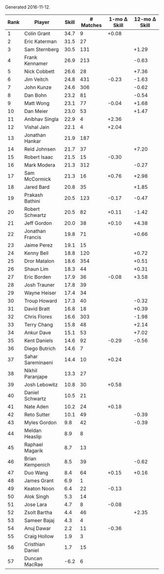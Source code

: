 Generated 2016-11-12.

| Rank | Player            | Skill | # Matches | 1-mo Δ Skill | 12-mo Δ Skill |
|------|-------------------|-------|-----------|--------------|---------------|
|    1 | Colin Grant       |  34.7 |         9 |        +0.08 |               |
|    2 | Eric Katerman     |  31.5 |        27 |              |               |
|    3 | Sam Sternberg     |  30.5 |       131 |              |         +1.29 |
|    4 | Frank Kennamer    |  26.9 |       213 |              |         -0.63 |
|    5 | Nick Cobbett      |  26.6 |        28 |              |         +7.36 |
|    6 | Jim Veitch        |  24.8 |       431 |        -0.23 |         -1.63 |
|    7 | John Kunze        |  24.6 |       306 |              |         -0.62 |
|    8 | Dan Bohn          |  23.2 |        81 |              |         -0.54 |
|    9 | Matt Wong         |  23.1 |        77 |        -0.04 |         +1.68 |
|   10 | Dan Meier         |  23.0 |        53 |              |         +1.47 |
|   11 | Anibhav Singla    |  22.9 |         4 |        +2.36 |               |
|   12 | Vishal Jain       |  22.1 |         4 |        +2.04 |               |
|   13 | Jonathan Hankar   |  21.9 |       187 |              |               |
|   14 | Reid Johnsen      |  21.7 |        37 |              |         +7.20 |
|   15 | Robert Isaac      |  21.5 |        15 |        -0.30 |               |
|   16 | Mark Modera       |  21.3 |       312 |              |         -0.27 |
|   17 | Sam McCormick     |  21.3 |        16 |        +0.76 |         +2.98 |
|   18 | Jared Bard        |  20.8 |        35 |              |         +1.85 |
|   19 | Prakash Bathini   |  20.5 |       123 |        -0.17 |         -0.47 |
|   20 | Robert Schwartz   |  20.5 |        82 |        +0.11 |         -1.42 |
|   21 | Jeff Gordon       |  20.0 |        38 |        +0.10 |         +4.38 |
|   22 | Jonathan Francis  |  19.8 |        71 |              |         +0.66 |
|   23 | Jaime Perez       |  19.1 |        15 |              |               |
|   24 | Kenny Bell        |  18.8 |       120 |              |         +0.72 |
|   25 | Dror Matalon      |  18.6 |       354 |              |         +0.51 |
|   26 | Shaun Lim         |  18.3 |        44 |              |         +0.31 |
|   27 | Eric Borden       |  17.9 |        36 |        -0.08 |         +3.58 |
|   28 | Josh Trauner      |  17.8 |        39 |              |               |
|   29 | Wayne Heiser      |  17.4 |        34 |              |               |
|   30 | Troup Howard      |  17.3 |        40 |              |         -0.32 |
|   31 | David Bratt       |  16.8 |        18 |              |         +0.39 |
|   32 | Chris Flores      |  16.6 |       303 |              |         -1.98 |
|   33 | Terry Chang       |  15.8 |        48 |              |         +2.14 |
|   34 | Ankur Dave        |  15.1 |        53 |              |         +7.02 |
|   35 | Kent Daniels      |  14.6 |        92 |        -0.29 |         -0.56 |
|   36 | Diego Butrich     |  14.6 |         7 |              |               |
|   37 | Sahar Sareminaeni |  14.4 |        10 |        +0.24 |               |
|   38 | Nikhil Paranjape  |  13.3 |        27 |              |               |
|   39 | Josh Lebowitz     |  10.8 |        30 |        +0.58 |               |
|   40 | Daniel Schwartz   |  10.5 |        21 |              |               |
|   41 | Nate Aden         |  10.2 |        24 |        +0.18 |               |
|   42 | Reto Sutter       |  10.1 |        49 |              |         -0.39 |
|   43 | Myles Gordon      |   9.8 |        42 |              |         -0.39 |
|   44 | Meldan Heaslip    |   8.9 |         8 |              |               |
|   45 | Raphael Magarik   |   8.7 |        13 |              |               |
|   46 | Brian Kempenich   |   8.5 |        39 |              |         -0.62 |
|   47 | Duo Wang          |   8.4 |        64 |        +0.15 |         +0.16 |
|   48 | James Grant       |   6.9 |         1 |              |               |
|   49 | Keaton Noon       |   6.4 |        22 |        -0.13 |               |
|   50 | Alok Singh        |   5.3 |        14 |              |               |
|   51 | Jose Lara         |   4.7 |         8 |        -0.08 |               |
|   52 | Zsolt Bartha      |   4.4 |        46 |              |         +2.35 |
|   53 | Sameer Bajaj      |   4.3 |         4 |              |               |
|   54 | Anuj Dawar        |   2.2 |        11 |        -0.36 |               |
|   55 | Craig Hollow      |   1.9 |         3 |              |               |
|   56 | Cristhian Daniel  |   1.7 |        15 |              |               |
|   57 | Duncan MacRae     |  -6.2 |         6 |              |               |